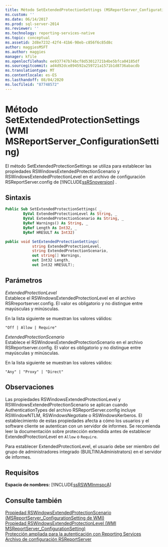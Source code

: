 ```yaml
---
title: Método SetExtendedProtectionSettings (MSReportServer_ConfigurationSetting de WMI) | Microsoft Docs
ms.custom: ''
ms.date: 06/14/2017
ms.prod: sql-server-2014
ms.reviewer: ''
ms.technology: reporting-services-native
ms.topic: conceptual
ms.assetid: 2d8e7232-42f4-41b6-98eb-c856f6c85d8c
author: maggiesMSFT
ms.author: maggies
manager: kfile
ms.openlocfilehash: ee937747b74bcf8d53012721b4be5bfca04185df
ms.sourcegitcommit: ad4d92dce894592a259721a1571b1d8736abacdb
ms.translationtype: MT
ms.contentlocale: es-ES
ms.lasthandoff: 08/04/2020
ms.locfileid: "87748572"
---
```

# <a name="setextendedprotectionsettings-method-wmi-msreportserver_configurationsetting"></a>Método SetExtendedProtectionSettings (WMI MSReportServer_ConfigurationSetting)
  El método SetExtendedProtectionSettings se utiliza para establecer las propiedades RSWindowsExtendedProtectionScenario y RSWindowsExtendedProtectionLevel en el archivo de configuración RSReportServer.config de [!INCLUDE[ssRSnoversion](../../includes/ssrsnoversion-md.md)] .  
  
## <a name="syntax"></a>Sintaxis  
  
```vb  
Public Sub SetExtendedProtectionSettings( _  
        ByVal ExtendedProtectionLevel As String, _  
        ByVal ExtendedProtectionScenario As String, _  
        ByRef Warnings() As String, _  
        ByRef Length As Int32, _  
        ByRef HRESULT As Int32)  
```  
  
```csharp  
public void SetExtendedProtectionSettings(  
            string ExtendedProtectionLevel,  
            string ExtendedProtectionScenario,  
            out string[] Warnings,  
            out Int32 Length,  
            out Int32 HRESULT);  
```  
  
## <a name="parameters"></a>Parámetros  
 *ExtendedProtectionLevel*  
 Establece el RSWindowsExtendedProtectionLevel en el archivo RSRreportserver.config. El valor es obligatorio y no distingue entre mayúsculas y minúsculas.  
  
 En la lista siguiente se muestran los valores válidos:  
  
 `"Off | Allow | Require"`  
  
 *ExtendedProtectionScenario*  
 Establece el RSWindowsExtendedProtectionScenario en el archivo RSReportserver.config. El valor es obligatorio y no distingue entre mayúsculas y minúsculas.  
  
 En la lista siguiente se muestran los valores válidos:  
  
 `"Any" | "Proxy" | "Direct"`  
  
## <a name="remarks"></a>Observaciones  
 Las propiedades RSWindowsExtendedProtectionLevel y RSWindowsExtendedProtectionScenario se aplican cuando AuthenticationTypes del archivo RSReportServer.config incluye RSWindowNTLM, RSWindowsNegotiate o RSWindowsKerberos. El establecimiento de estas propiedades afecta a cómo los usuarios y el software cliente se autentican con un servidor de informes. Se recomienda leer la documentación sobre protección extendida antes de establecer ExtendedProtectionLevel en `Allow` o `Require`.  
  
 Para establecer ExtendedProtectionLevel, el usuario debe ser miembro del grupo de administradores integrado (BUILTIN\Administrators) en el servidor de informes.  
  
## <a name="requirements"></a>Requisitos  
 **Espacio de nombres:** [!INCLUDE[ssRSWMInmspcA](../../includes/ssrswminmspca-md.md)]  
  
## <a name="see-also"></a>Consulte también  
 [Propiedad RSWindowsExtendedProtectionScenario &#40;MSReportServer_ConfigurationSetting de WMI&#41;](rswindowsextendedprotectionscenario-property.md)   
 [Propiedad RSWindowsExtendedProtectionLevel &#40;WMI MSReportServer_ConfigurationSetting&#41;](rswindowsextendedprotectionlevel-property.md)   
 [Protección ampliada para la autenticación con Reporting Services](../security/extended-protection-for-authentication-with-reporting-services.md)   
 [Archivo de configuración RSReportServer](../report-server/rsreportserver-config-configuration-file.md)  
  
  

